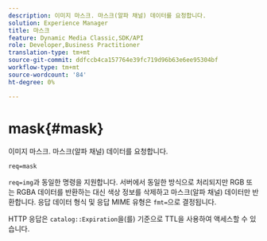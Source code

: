 ```yaml
---
description: 이미지 마스크. 마스크(알파 채널) 데이터를 요청합니다.
solution: Experience Manager
title: 마스크
feature: Dynamic Media Classic,SDK/API
role: Developer,Business Practitioner
translation-type: tm+mt
source-git-commit: ddfccb4ca157764e39fc719d96b63e6ee95304bf
workflow-type: tm+mt
source-wordcount: '84'
ht-degree: 0%

---
```



# mask{#mask}

이미지 마스크. 마스크(알파 채널) 데이터를 요청합니다.

`req=mask`

`req=img`과 동일한 명령을 지원합니다. 서버에서 동일한 방식으로 처리되지만 RGB 또는 RGBA 데이터를 반환하는 대신 색상 정보를 삭제하고 마스크(알파 채널) 데이터만 반환합니다. 응답 데이터 형식 및 응답 MIME 유형은 `fmt=`으로 결정됩니다.

HTTP 응답은 `catalog::Expiration`을(를) 기준으로 TTL을 사용하여 액세스할 수 있습니다.
